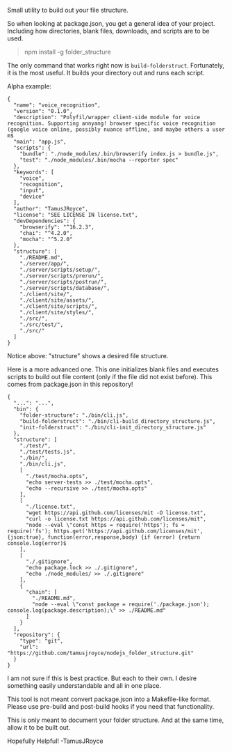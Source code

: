 Small utility to build out your file structure.

So when looking at package.json, you get a general idea of your project.
Including how directories, blank files, downloads, and scripts are to be used.

> npm install -g folder_structure

The only command that works right now is `build-folderstruct`. Fortunately, it is the most useful. It builds your directory out and runs each script.

Alpha example:

```
{
  "name": "voice_recognition",
  "version": "0.1.0",
  "description": "Polyfil/wrapper client-side module for voice recognition. Supporting annyang! browser specific voice recognition (google voice online, possibly nuance offline, and maybe others a user m$
  "main": "app.js",
  "scripts": {
    "bundle": "./node_modules/.bin/browserify index.js > bundle.js",
    "test": "./node_modules/.bin/mocha --reporter spec"
  },
  "keywords": [
    "voice",
    "recognition",
    "input",
    "device"
  ],
  "author": "TamusJRoyce",
  "license": "SEE LICENSE IN license.txt",
  "devDependencies": {
    "browserify": "^16.2.3",
    "chai": "^4.2.0",
    "mocha": "^5.2.0"
  },
  "structure": [
    "./README.md",
    "./server/app/",
    "./server/scripts/setup/",
    "./server/scripts/prerun/",
    "./server/scripts/postrun/",
    "./server/scripts/database/",
    "./client/site/",
    "./client/site/assets/",
    "./client/site/scripts/",
    "./client/site/styles/",
    "./src/",
    "./src/test/",
    "./src/"
  ]
}
```

Notice above:  "structure" shows a desired file structure.

Here is a more advanced one. This one initializes blank files and executes scripts to build out file content (only if the file did not exist before). This comes from package.json in this repository!

```
{
  "...": "...",
  "bin": {
    "folder-structure": "./bin/cli.js",
    "build-folderstruct": "./bin/cli-build_directory_structure.js",
    "init-folderstruct": "./bin/cli-init_directory_structure.js"
  },
  "structure": [
    "./test/",
    "./test/tests.js",
    "./bin/",
    "./bin/cli.js",
    [
      "./test/mocha.opts",
      "echo server-tests >> ./test/mocha.opts",
      "echo --recursive >> ./test/mocha.opts"
    ],
    [
      "./license.txt",
      "wget https://api.github.com/licenses/mit -O license.txt",
      "curl -o license.txt https://api.github.com/licenses/mit",
      "node --eval \"const https = require('https'); fs = require('fs'); https.get('https://api.github.com/licenses/mit', {json:true}, function(error,response,body) {if (error) {return console.log(error)$
    ],
    [
      "./.gitignore",
      "echo package.lock >> ./.gitignore",
      "echo ./node_modules/ >> ./.gitignore"
    ],
    {
      "chain": [
        "./README.md",
        "node --eval \"const package = require('./package.json'); console.log(package.description);\" >> ./README.md"
      ]
    }
  ],
  "repository": {
    "type": "git",
    "url": "https://github.com/tamusjroyce/nodejs_folder_structure.git"
  }
}
```

I am not sure if this is best practice. But each to their own. I desire something easily understandable and all in one place.

This tool is not meant convert package.json into a Makefile-like format. Please use pre-build and post-build hooks if you need that functionality.

This is only meant to document your folder structure. And at the same time, allow it to be built out.

Hopefully Helpful!
-TamusJRoyce
